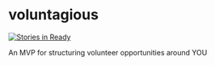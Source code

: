 # voluntagious
[![Stories in Ready](https://badge.waffle.io/ashumz/voluntagious.svg?label=build&title=Build)](http://waffle.io/ashumz/voluntagious)

An MVP for structuring volunteer opportunities around YOU
